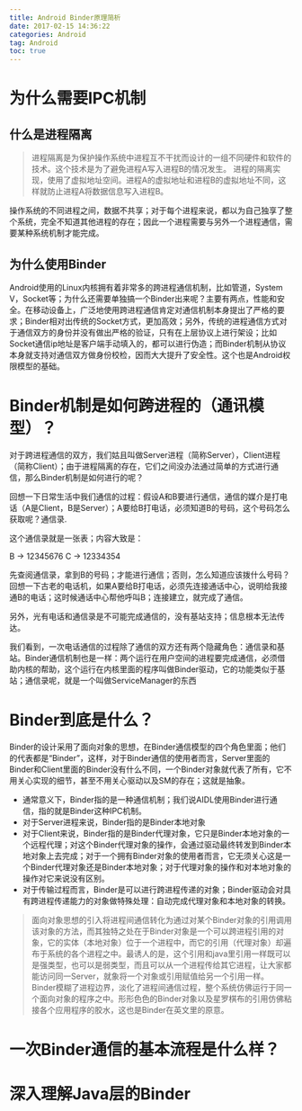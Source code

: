 ```yaml
---
title: Android Binder原理简析
date: 2017-02-15 14:36:22
categories: Android
tag: Android
toc: true
---
```


# 为什么需要IPC机制

## 什么是进程隔离

>进程隔离是为保护操作系统中进程互不干扰而设计的一组不同硬件和软件的技术。这个技术是为了避免进程A写入进程B的情况发生。 进程的隔离实现，使用了虚拟地址空间。进程A的虚拟地址和进程B的虚拟地址不同，这样就防止进程A将数据信息写入进程B。

操作系统的不同进程之间，数据不共享；对于每个进程来说，都以为自己独享了整个系统，完全不知道其他进程的存在；因此一个进程需要与另外一个进程通信，需要某种系统机制才能完成。

## 为什么使用Binder

Android使用的Linux内核拥有着非常多的跨进程通信机制，比如管道，System V，Socket等；为什么还需要单独搞一个Binder出来呢？主要有两点，性能和安全。在移动设备上，广泛地使用跨进程通信肯定对通信机制本身提出了严格的要求；Binder相对出传统的Socket方式，更加高效；另外，传统的进程通信方式对于通信双方的身份并没有做出严格的验证，只有在上层协议上进行架设；比如Socket通信ip地址是客户端手动填入的，都可以进行伪造；而Binder机制从协议本身就支持对通信双方做身份校检，因而大大提升了安全性。这个也是Android权限模型的基础。

# Binder机制是如何跨进程的（通讯模型）？

对于跨进程通信的双方，我们姑且叫做Server进程（简称Server），Client进程（简称Client）；由于进程隔离的存在，它们之间没办法通过简单的方式进行通信，那么Binder机制是如何进行的呢？

回想一下日常生活中我们通信的过程：假设A和B要进行通信，通信的媒介是打电话（A是Client，B是Server）；A要给B打电话，必须知道B的号码，这个号码怎么获取呢？通信录.

这个通信录就是一张表；内容大致是：


B -> 12345676
C -> 12334354

先查阅通信录，拿到B的号码；才能进行通信；否则，怎么知道应该拨什么号码？回想一下古老的电话机，如果A要给B打电话，必须先连接通话中心，说明给我接通B的电话；这时候通话中心帮他呼叫B；连接建立，就完成了通信。

另外，光有电话和通信录是不可能完成通信的，没有基站支持；信息根本无法传达。

我们看到，一次电话通信的过程除了通信的双方还有两个隐藏角色：通信录和基站。Binder通信机制也是一样：两个运行在用户空间的进程要完成通信，必须借助内核的帮助，这个运行在内核里面的程序叫做Binder驱动，它的功能类似于基站；通信录呢，就是一个叫做ServiceManager的东西


# Binder到底是什么？
Binder的设计采用了面向对象的思想，在Binder通信模型的四个角色里面；他们的代表都是“Binder”，这样，对于Binder通信的使用者而言，Server里面的Binder和Client里面的Binder没有什么不同，一个Binder对象就代表了所有，它不用关心实现的细节，甚至不用关心驱动以及SM的存在；这就是抽象。


- 通常意义下，Binder指的是一种通信机制；我们说AIDL使用Binder进行通信，指的就是Binder这种IPC机制。
- 对于Server进程来说，Binder指的是Binder本地对象
- 对于Client来说，Binder指的是Binder代理对象，它只是Binder本地对象的一个远程代理；对这个Binder代理对象的操作，会通过驱动最终转发到Binder本地对象上去完成；对于一个拥有Binder对象的使用者而言，它无须关心这是一个Binder代理对象还是Binder本地对象；对于代理对象的操作和对本地对象的操作对它来说没有区别。
- 对于传输过程而言，Binder是可以进行跨进程传递的对象；Binder驱动会对具有跨进程传递能力的对象做特殊处理：自动完成代理对象和本地对象的转换。

>面向对象思想的引入将进程间通信转化为通过对某个Binder对象的引用调用该对象的方法，而其独特之处在于Binder对象是一个可以跨进程引用的对象，它的实体（本地对象）位于一个进程中，而它的引用（代理对象）却遍布于系统的各个进程之中。最诱人的是，这个引用和java里引用一样既可以是强类型，也可以是弱类型，而且可以从一个进程传给其它进程，让大家都能访问同一Server，就象将一个对象或引用赋值给另一个引用一样。Binder模糊了进程边界，淡化了进程间通信过程，整个系统仿佛运行于同一个面向对象的程序之中。形形色色的Binder对象以及星罗棋布的引用仿佛粘接各个应用程序的胶水，这也是Binder在英文里的原意。

# 一次Binder通信的基本流程是什么样？

# 深入理解Java层的Binder
